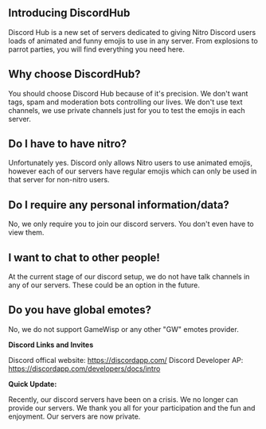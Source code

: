 ## Introducing DiscordHub

Discord Hub is a new set of servers dedicated to giving Nitro Discord users loads of animated and funny emojis to use in any server. From explosions to parrot parties, you will find everything you need here.

## Why choose DiscordHub?

You should choose Discord Hub because of it's precision. We don't want tags, spam and moderation bots controlling our lives. We don't use text channels, we use private channels just for you to test the emojis in each server.

## Do I have to have nitro?

Unfortunately yes. Discord only allows Nitro users to use animated emojis, however each of our servers have regular emojis which can only be used in that server for non-nitro users.

## Do I require any personal information/data?

No, we only require you to join our discord servers. You don't even have to view them.

## I want to chat to other people!

At the current stage of our discord setup, we do not have talk channels in any of our servers. These could be an option in the future.

## Do you have global emotes?

No, we do not support GameWisp or any other "GW" emotes provider.

**Discord Links and Invites**

Discord offical website: https://discordapp.com/
Discord Developer AP: https://discordapp.com/developers/docs/intro

**Quick Update:**

Recently, our discord servers have been on a crisis. We no longer can provide our servers. We thank you all for your participation and the fun and enjoyment. Our servers are now private.
